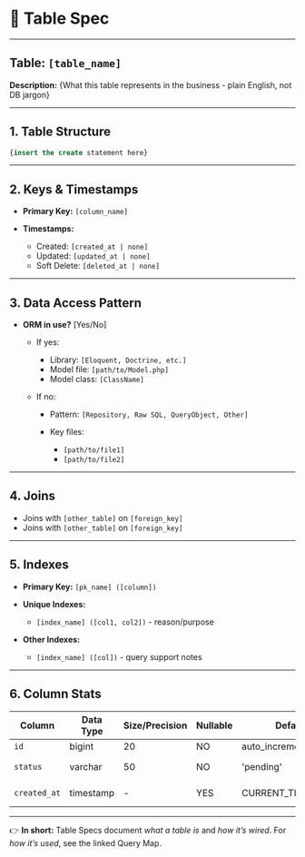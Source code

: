 # 📑 Table Spec

---

## Table: `[table_name]`

**Description:** {What this table represents in the business - plain English, not DB jargon}

---

## 1. Table Structure

```sql
{insert the create statement here}
```

---

## 2. Keys & Timestamps

* **Primary Key:** `[column_name]`
* **Timestamps:**

  * Created: `[created_at | none]`
  * Updated: `[updated_at | none]`
  * Soft Delete: `[deleted_at | none]`

---

## 3. Data Access Pattern

* **ORM in use?** \[Yes/No]

  * If yes:

    * Library: `[Eloquent, Doctrine, etc.]`
    * Model file: `[path/to/Model.php]`
    * Model class: `[ClassName]`
  * If no:

    * Pattern: `[Repository, Raw SQL, QueryObject, Other]`
    * Key files:

      * `[path/to/file1]`
      * `[path/to/file2]`

---

## 4. Joins

* Joins with `[other_table]` on `[foreign_key]`
* Joins with `[other_table]` on `[foreign_key]`

---

## 5. Indexes

* **Primary Key:** `[pk_name] ([column])`
* **Unique Indexes:**

  * `[index_name] ([col1, col2])` - reason/purpose
* **Other Indexes:**

  * `[index_name] ([col])` - query support notes

---

## 6. Column Stats

| Column       | Data Type | Size/Precision | Nullable | Default            | Description    |
| ------------ | --------- | -------------- | -------- | ------------------ | -------------- |
| `id`         | bigint    | 20             | NO       | auto\_increment    | Primary key    |
| `status`     | varchar   | 50             | NO       | 'pending'          | Invoice status |
| `created_at` | timestamp | -              | YES      | CURRENT\_TIMESTAMP | Creation time  |

---

👉 **In short:** Table Specs document *what a table is* and *how it’s wired*. For *how it’s used*, see the linked Query Map.
